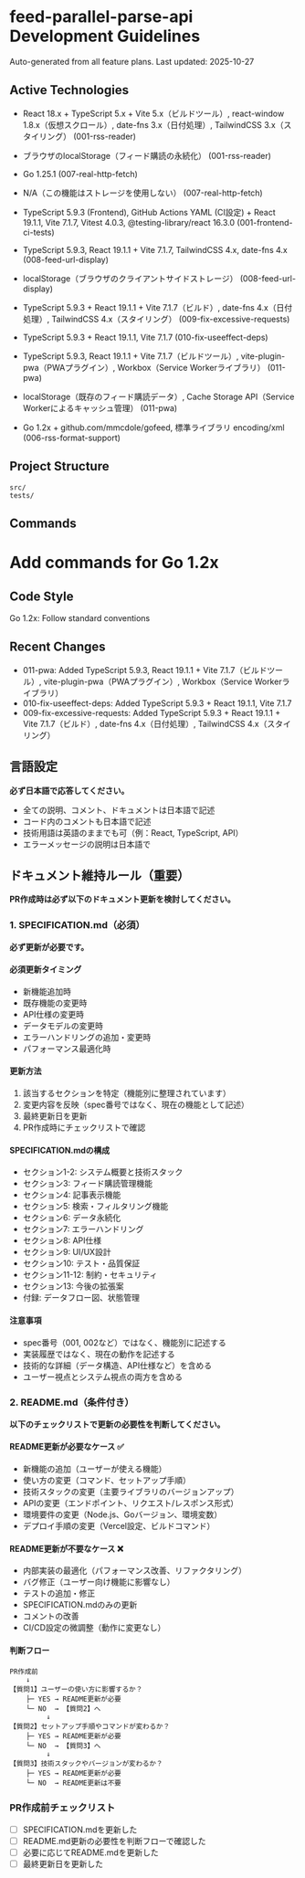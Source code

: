 # feed-parallel-parse-api Development Guidelines

Auto-generated from all feature plans. Last updated: 2025-10-27

## Active Technologies
- React 18.x + TypeScript 5.x + Vite 5.x（ビルドツール）, react-window 1.8.x（仮想スクロール）, date-fns 3.x（日付処理）, TailwindCSS 3.x（スタイリング） (001-rss-reader)
- ブラウザのlocalStorage（フィード購読の永続化） (001-rss-reader)
- Go 1.25.1 (007-real-http-fetch)
- N/A（この機能はストレージを使用しない） (007-real-http-fetch)
- TypeScript 5.9.3 (Frontend), GitHub Actions YAML (CI設定) + React 19.1.1, Vite 7.1.7, Vitest 4.0.3, @testing-library/react 16.3.0 (001-frontend-ci-tests)
- TypeScript 5.9.3, React 19.1.1 + Vite 7.1.7, TailwindCSS 4.x, date-fns 4.x (008-feed-url-display)
- localStorage（ブラウザのクライアントサイドストレージ） (008-feed-url-display)
- TypeScript 5.9.3 + React 19.1.1 + Vite 7.1.7（ビルド）, date-fns 4.x（日付処理）, TailwindCSS 4.x（スタイリング） (009-fix-excessive-requests)
- TypeScript 5.9.3 + React 19.1.1, Vite 7.1.7 (010-fix-useeffect-deps)
- TypeScript 5.9.3, React 19.1.1 + Vite 7.1.7（ビルドツール）, vite-plugin-pwa（PWAプラグイン）, Workbox（Service Workerライブラリ） (011-pwa)
- localStorage（既存のフィード購読データ）, Cache Storage API（Service Workerによるキャッシュ管理） (011-pwa)

- Go 1.2x + github.com/mmcdole/gofeed, 標準ライブラリ encoding/xml (006-rss-format-support)

## Project Structure

```text
src/
tests/
```

## Commands

# Add commands for Go 1.2x

## Code Style

Go 1.2x: Follow standard conventions

## Recent Changes
- 011-pwa: Added TypeScript 5.9.3, React 19.1.1 + Vite 7.1.7（ビルドツール）, vite-plugin-pwa（PWAプラグイン）, Workbox（Service Workerライブラリ）
- 010-fix-useeffect-deps: Added TypeScript 5.9.3 + React 19.1.1, Vite 7.1.7
- 009-fix-excessive-requests: Added TypeScript 5.9.3 + React 19.1.1 + Vite 7.1.7（ビルド）, date-fns 4.x（日付処理）, TailwindCSS 4.x（スタイリング）


<!-- MANUAL ADDITIONS START -->

## 言語設定

**必ず日本語で応答してください。**

- 全ての説明、コメント、ドキュメントは日本語で記述
- コード内のコメントも日本語で記述
- 技術用語は英語のままでも可（例：React, TypeScript, API）
- エラーメッセージの説明は日本語で

## ドキュメント維持ルール（重要）

**PR作成時は必ず以下のドキュメント更新を検討してください。**

### 1. SPECIFICATION.md（必須）

**必ず更新が必要です。**

#### 必須更新タイミング
- 新機能追加時
- 既存機能の変更時
- API仕様の変更時
- データモデルの変更時
- エラーハンドリングの追加・変更時
- パフォーマンス最適化時

#### 更新方法
1. 該当するセクションを特定（機能別に整理されています）
2. 変更内容を反映（spec番号ではなく、現在の機能として記述）
3. 最終更新日を更新
4. PR作成時にチェックリストで確認

#### SPECIFICATION.mdの構成
- セクション1-2: システム概要と技術スタック
- セクション3: フィード購読管理機能
- セクション4: 記事表示機能
- セクション5: 検索・フィルタリング機能
- セクション6: データ永続化
- セクション7: エラーハンドリング
- セクション8: API仕様
- セクション9: UI/UX設計
- セクション10: テスト・品質保証
- セクション11-12: 制約・セキュリティ
- セクション13: 今後の拡張案
- 付録: データフロー図、状態管理

#### 注意事項
- spec番号（001, 002など）ではなく、機能別に記述する
- 実装履歴ではなく、現在の動作を記述する
- 技術的な詳細（データ構造、API仕様など）を含める
- ユーザー視点とシステム視点の両方を含める

### 2. README.md（条件付き）

**以下のチェックリストで更新の必要性を判断してください。**

#### README更新が必要なケース ✅
- 新機能の追加（ユーザーが使える機能）
- 使い方の変更（コマンド、セットアップ手順）
- 技術スタックの変更（主要ライブラリのバージョンアップ）
- APIの変更（エンドポイント、リクエスト/レスポンス形式）
- 環境要件の変更（Node.js、Goバージョン、環境変数）
- デプロイ手順の変更（Vercel設定、ビルドコマンド）

#### README更新が不要なケース ❌
- 内部実装の最適化（パフォーマンス改善、リファクタリング）
- バグ修正（ユーザー向け機能に影響なし）
- テストの追加・修正
- SPECIFICATION.mdのみの更新
- コメントの改善
- CI/CD設定の微調整（動作に変更なし）

#### 判断フロー
```
PR作成前
    ↓
【質問1】ユーザーの使い方に影響するか？
    ├─ YES → README更新が必要
    └─ NO  → 【質問2】へ
         ↓
【質問2】セットアップ手順やコマンドが変わるか？
    ├─ YES → README更新が必要
    └─ NO  → 【質問3】へ
         ↓
【質問3】技術スタックやバージョンが変わるか？
    ├─ YES → README更新が必要
    └─ NO  → README更新は不要
```

### PR作成前チェックリスト

- [ ] SPECIFICATION.mdを更新した
- [ ] README.md更新の必要性を判断フローで確認した
- [ ] 必要に応じてREADME.mdを更新した
- [ ] 最終更新日を更新した

<!-- MANUAL ADDITIONS END -->

